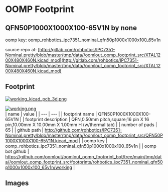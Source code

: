 # OOMP Footprint  
## QFN50P1000X1000X100-65V1N  by none  
  
oomp key: oomp_rohbotics_ipc7351_nominal_qfn50p1000x1000x100_65v1n  
  
source repo at: [http://gitlab.com/rohbotics/IPC7351-Nominal.pretty/blob/master/tmp/data//oomlout_oomp_footprint_src/XTAL1200X480X460N.kicad_mod](http://gitlab.com/rohbotics/IPC7351-Nominal.pretty/blob/master/tmp/data//oomlout_oomp_footprint_src/XTAL1200X480X460N.kicad_mod)  
## Footprint  
  
[![working_kicad_pcb_3d.png](working_kicad_pcb_3d_600.png)](working_kicad_pcb_3d.png)  
  
[![working.png](working_600.png)](working.png)  
| name | value | 
| --- | --- | 
| footprint name | QFN50P1000X1000X100-65V1N | 
| footprint description | QFN,0.50mm pitch,square;16 pin X 16 pin,10.00mm X 10.00mm X 1.00mm H (w/thermal tab) | 
| number of pads | 65 | 
| github path | http://github.com/rohbotics/IPC7351-Nominal.pretty/blob/master/tmp/data//oomlout_oomp_footprint_src/QFN50P1000X1000X100-65V1N.kicad_mod | 
| oomp key | oomp_rohbotics_ipc7351_nominal_qfn50p1000x1000x100_65v1n | 
| oomp bot github | https://github.com/oomlout/oomlout_oomp_footprint_bot/tree/main/tmp/data//oomlout_oomp_footprint_src/footprints/rohbotics_ipc7351_nominal_qfn50p1000x1000x100_65v1n/working | 
## Images  
